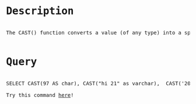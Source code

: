 <pre>
<h1>Description</h1>
The CAST() function converts a value (of any type) into a specified datatype.

<h1>Query</h1>
SELECT CAST(97 AS char), CAST("hi 21" as varchar),  CAST('2017-08-25' AS datetime);

Try this command <a href="https://www.w3schools.com/sql/trysql.asp?filename=trysql_select_all">here</a>!

</pre>
